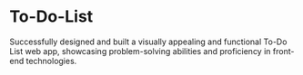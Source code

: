 # To-Do-List
Successfully designed and built a visually appealing and functional To-Do List web app, showcasing problem-solving abilities and proficiency in front-end technologies.
